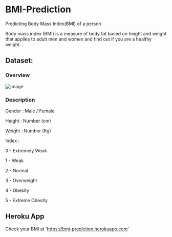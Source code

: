 # BMI-Prediction
Predicting Body Mass Index(BMI) of a person

Body mass index (BMI) is a measure of body fat based on height and weight that applies to adult men and women and find out if you are a healthy weight.

## Dataset:
### Overview
![image](https://user-images.githubusercontent.com/36665975/49426282-228c3780-f7c6-11e8-947d-8314e7116544.png)

### Description
Gender : Male / Female

Height : Number (cm)

Weight : Number (Kg)

Index :

0 - Extremely Weak

1 - Weak

2 - Normal

3 - Overweight

4 - Obesity

5 - Extreme Obesity

## Heroku App

Check your BMI at 'https://bmi-prediction.herokuapp.com'
